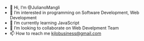 - 👋 Hi, I’m @JulianoMangli
- 👀 I’m interested in programming on Software Development, Web Development
- 🌱 I’m currently learning JavaScript
- 💞️ I’m looking to collaborate on Web Develpment Team
- 📫 How to reach me kjlobusiness@gmail.com
